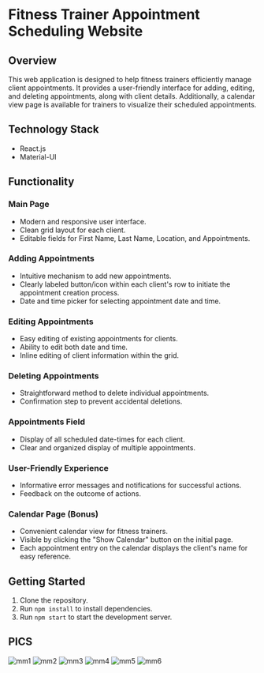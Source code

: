 # Fitness Trainer Appointment Scheduling Website

## Overview
This web application is designed to help fitness trainers efficiently manage client appointments. It provides a user-friendly interface for adding, editing, and deleting appointments, along with client details. Additionally, a calendar view page is available for trainers to visualize their scheduled appointments.

## Technology Stack
- React.js
- Material-UI

## Functionality

### Main Page
- Modern and responsive user interface.
- Clean grid layout for each client.
- Editable fields for First Name, Last Name, Location, and Appointments.

### Adding Appointments
- Intuitive mechanism to add new appointments.
- Clearly labeled button/icon within each client's row to initiate the appointment creation process.
- Date and time picker for selecting appointment date and time.

### Editing Appointments
- Easy editing of existing appointments for clients.
- Ability to edit both date and time.
- Inline editing of client information within the grid.

### Deleting Appointments
- Straightforward method to delete individual appointments.
- Confirmation step to prevent accidental deletions.

### Appointments Field
- Display of all scheduled date-times for each client.
- Clear and organized display of multiple appointments.

### User-Friendly Experience
- Informative error messages and notifications for successful actions.
- Feedback on the outcome of actions.

### Calendar Page (Bonus)
- Convenient calendar view for fitness trainers.
- Visible by clicking the "Show Calendar" button on the initial page.
- Each appointment entry on the calendar displays the client's name for easy reference.

## Getting Started
1. Clone the repository.
2. Run `npm install` to install dependencies.
3. Run `npm start` to start the development server.



## PICS
![mm1](https://github.com/R-Bishnoi/entnt/assets/99094650/824b602e-e571-4da0-a929-6ac27ec665fc)
![mm2](https://github.com/R-Bishnoi/entnt/assets/99094650/358a80e6-7cb4-4ef8-bdab-b080dac44ce6)
![mm3](https://github.com/R-Bishnoi/entnt/assets/99094650/df4f3a1f-f1c8-44f7-a404-64bd69ed5586)
![mm4](https://github.com/R-Bishnoi/entnt/assets/99094650/8601b654-09a7-47f6-9659-d98abe5447ac)
![mm5](https://github.com/R-Bishnoi/entnt/assets/99094650/94198058-6f62-4d6f-a187-4349bb57aa6b)
![mm6](https://github.com/R-Bishnoi/entnt/assets/99094650/f9288d23-6e16-4dea-a7fe-920b53d4efc6)












